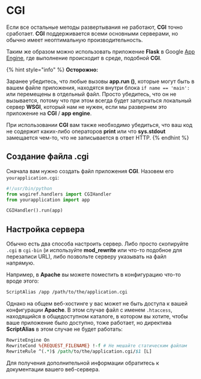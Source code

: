 # CGI

Если все остальные методы развертывания не работают, **CGI** точно сработает. **CGI** поддерживается всеми основными серверами, но обычно имеет неоптимальную производительность.

Таким же образом можно использовать приложение **Flask** в Google [App Engine](https://cloud.google.com/appengine/docs/), где выполнение происходит в среде, подобной **CGI**.

{% hint style="info" %}
**Осторожно:**

Заранее убедитесь, что любые вызовы **app.run ()**, которые могут быть в вашем файле приложения, находятся внутри блока `if name == 'main':` или перемещены в отдельный файл. Просто убедитесь, что он не вызывается, потому что при этом всегда будет запускаться локальный сервер **WSGI**, который нам не нужен, если мы развернем это приложение на **CGI** / **app engine**.

При использовании **CGI** вам также необходимо убедиться, что ваш код не содержит каких-либо операторов **print** или что **sys.stdout** замещается чем-то, что не записывается в ответ HTTP.
{% endhint %}

## Создание файла .cgi

Сначала вам нужно создать файл приложения **CGI**. Назовем его `yourapplication.cgi`:

```python
#!/usr/bin/python
from wsgiref.handlers import CGIHandler
from yourapplication import app

CGIHandler().run(app)
```

## Настройка сервера

Обычно есть два способа настроить сервер. Либо просто скопируйте `.cgi` в `cgi-bin` (и используйте **mod\_rewrite** или что-то подобное для перезаписи URL), либо позвольте серверу указывать на файл напрямую.

Например, в **Apache** вы можете поместить в конфигурацию что-то вроде этого:

```perl
ScriptAlias /app /path/to/the/application.cgi
```

Однако на общем веб-хостинге у вас может не быть доступа к вашей конфигурации **Apache**. В этом случае файл с именем `.htaccess`, находящийся в общедоступном каталоге, в котором вы хотите, чтобы ваше приложение было доступно, тоже работает, но директива **ScriptAlias** в этом случае не будет работать:

```perl
RewriteEngine On
RewriteCond %{REQUEST_FILENAME} !-f # Не мешайте статическим файлам
RewriteRule ^(.*)$ /path/to/the/application.cgi/$1 [L]
```

Для получения дополнительной информации обратитесь к документации вашего веб-сервера.
